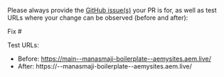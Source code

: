 Please always provide the [GitHub issue(s)](../issues) your PR is for, as well as test URLs where your change can be observed (before and after):

Fix #<gh-issue-id>

Test URLs:
- Before: https://main--manasmaji-boilerplate--aemysites.aem.live/
- After: https://<branch>--manasmaji-boilerplate--aemysites.aem.live/
